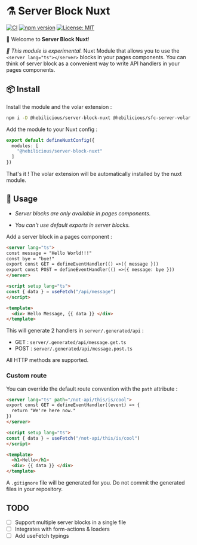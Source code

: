 # ⚗️ Server Block Nuxt

[![CI](https://github.com/Hebilicious/server-block-nuxt/actions/workflows/ci.yaml/badge.svg)](https://github.com/Hebilicious/server-block-nuxt/actions/workflows/ci.yaml)
[![npm version](https://badge.fury.io/js/@hebilicious%2Fserver-block-nuxt.svg)](https://badge.fury.io/js/@hebilicious%2Fserver-block-nuxt)
[![License: MIT](https://img.shields.io/badge/License-MIT-yellow.svg)](https://opensource.org/licenses/MIT)

🚀 Welcome to __Server Block Nuxt__!  

_🧪 This module is experimental._
Nuxt Module that allows you to use the `<server lang="ts"></server>` blocks in your pages components.
You can think of server block as a convenient way to write API handlers in your pages components.

## 📦 Install

Install the module and the volar extension :

```bash
npm i -D @hebilicious/server-block-nuxt @hebilicious/sfc-server-volar
```

Add the module to your Nuxt config :

```ts
export default defineNuxtConfig({
  modules: [
    "@hebilicious/server-block-nuxt"
  ]
})
```

That's it !
The volar extension will be automatically installed by the nuxt module.

## 📖 Usage

- *Server blocks are only available in pages components.*

- *You can't use default exports in server blocks.*

Add a server block in a pages component :

```html
<server lang="ts">
const message = "Hello World!!!"
const bye = "bye!"
export const GET = defineEventHandler(() =>({ message }))
export const POST = defineEventHandler(() =>({ message: bye }))
</server>

<script setup lang="ts">
const { data } = useFetch("/api/message")
</script>

<template>
  <div> Hello Message, {{ data }} </div>
</template>
```

This will generate 2 handlers in `server/.generated/api` :

- GET : `server/.generated/api/message.get.ts`
- POST : `server/.generated/api/message.post.ts`

All HTTP methods are supported.

### Custom route

You can override the default route convention with the `path` attribute  :

```html
<server lang="ts" path="/not-api/this/is/cool">
export const GET = defineEventHandler((event) => {
  return "We're here now."
})
</server>

<script setup lang="ts">
const { data } = useFetch("/not-api/this/is/cool")
</script>

<template>
  <h1>Hello</h1>
  <div> {{ data }} </div>
</template>

```

A `.gitignore` file will be generated for you. Do not commit the generated files in your repository.

## TODO

- [ ] Support multiple server blocks in a single file
- [ ] Integrates with form-actions & loaders
- [ ] Add useFetch typings
